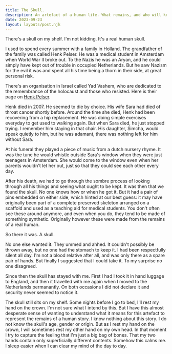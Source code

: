 ```yaml
---
title: The Skull.
description: An artefact of a human life. What remains, and who will keep it?
date: 2023-09-23
layout: layouts/post.njk
---
```


There's a skull on my shelf. I'm not kidding. It's a real human skull.

I used to spend every summer with a family in Holland. The grandfather of the family was called Henk Pelser. He was a medical student in Amsterdam when World War II broke out. To the Nazis he was an Aryan, and he could simply have kept out of trouble in occupied Netherlands. But he saw Nazism for the evil it was and spent all his time being a thorn in their side, at great personal risk.

There's an organisation in Israel called Yad Vashem, who are dedicated to the remembrance of the holocaust and those who resisted. Here is their page on [Henk Pelser](https://collections.yadvashem.org/en/righteous/4043444).

Henk died in 2007. He seemed to die by choice. His wife Sara had died of throat cancer shortly before. Around the time she died, Henk had been recovering from a hip replacement. He was doing simple exercises everyday to get used to walking again. But when Sara died, he just stopped trying. I remember him staying in that chair. His daughter, Simcha, would speak quietly to him, but he was adamant, there was nothing left for him without Sara.

At his funeral they played a piece of music from a dutch nursery rhyme. It was the tune he would whistle outside Sara's window when they were just teenagers in Amsterdam. She would come to the window even when her parents wouldn't let her out, just so that they could see each other every day.

After his death, we had to go through the sombre process of looking through all his things and seeing what ought to be kept. It was then that we found the skull. No one knows how or when he got it. But it had a pair of pins embedded on either side, which hinted at our best guess: it may have originally been part of a complete preserved skeleton arranged on a scaffold and used as a teaching aid for medical students. You don't often see these around anymore, and even when you do, they tend to be made of something synthetic. Originally however these were made from the remains of a real human.

So there it was. A skull.

No one else wanted it. They ummed and ahhed. It couldn't possibly be thrown away, but no one had the stomach to keep it. I had been respectfully silent all day. I'm not a blood relative after all, and was only there as a spare pair of hands. But finally I suggested that I could take it. To my surprise no one disagreed.

Since then the skull has stayed with me. First I had I took it in hand luggage to England, and then it travelled with me again when I moved to the Netherlands permanantly. On both occasions I did not declare it and security never seemed to notice it.

The skull still sits on my shelf. Some nights before I go to bed, I'll rest my hand on the crown. I'm not sure what I intend by this. But I have this almost desperate sense of wanting to understand what it means for this artefact to represent the remains of a human story. I know nothing about this story. I do not know the skull's age, gender or origin. But as I rest my hand on the crown, I will sometimes rest my other hand on my own head. In that moment I try to capture the feeling that I'm just a big bag of bones. That my two hands contain only superficially different contents. Somehow this calms me. I sleep easier when I can clear my mind of the day to day.
